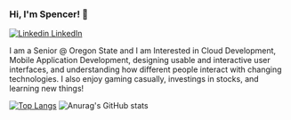 ### Hi, I'm Spencer! 👋
[![Linkedin](https://i.stack.imgur.com/gVE0j.png) LinkedIn](https://www.linkedin.com/in/spencer-schibig-7b4324209/)
&nbsp;

I am a Senior @ Oregon State and I am Interested in Cloud Development, Mobile Application Development, designing usable and interactive user interfaces, and understanding how different people interact with changing technologies. I also enjoy gaming casually, investings in stocks, and learning new things!

[![Top Langs](https://github-readme-stats.vercel.app/api/top-langs/?username=spencerbig&hide=SCSS&layout=compact)](https://github.com/anuraghazra/github-readme-stats)
![Anurag's GitHub stats](https://github-readme-stats.vercel.app/api?username=spencerbig&show_icons=true&count_private=true&hide_rank)


<!--
**spencerbig/spencerbig** is a ✨ _special_ ✨ repository because its `README.md` (this file) appears on your GitHub profile.

